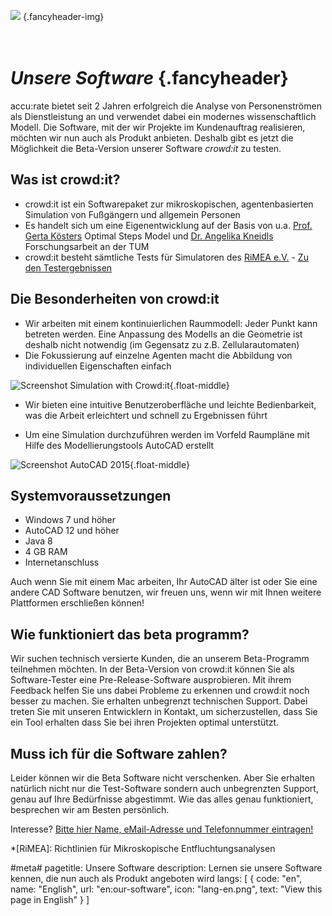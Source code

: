 ﻿![](/img/accurate-bild-4.jpg) {.fancyheader-img}
# *<br />Unsere Software* {.fancyheader}

accu:rate bietet seit 2 Jahren erfolgreich die Analyse von Personenströmen als Dienstleistung an und verwendet dabei ein modernes wissenschaftlich Modell.
Die Software, mit der wir Projekte im Kundenauftrag realisieren, möchten wir nun auch als Produkt anbieten.
Deshalb gibt es jetzt die Möglichkeit die Beta-Version unserer Software *crowd:it* zu testen.


## Was ist crowd:it?

* crowd:it ist ein Softwarepaket zur mikroskopischen, agentenbasierten Simulation von Fußgängern und allgemein Personen
* Es handelt sich um eine Eigenentwicklung auf der Basis von u.a. [Prof.  Gerta Kösters](das-team#gerta-koester) Optimal Steps Model und [Dr. Angelika Kneidls](das-team#angelika-kneidl) Forschungsarbeit an der TUM
* crowd:it besteht sämtliche Tests für Simulatoren des [RiMEA e.V.](http://www.rimea.de/) - [Zu den Testergebnissen](rimea-testanalyse)


## Die Besonderheiten von crowd:it

* Wir arbeiten mit einem kontinuierlichen Raummodell: Jeder Punkt kann betreten werden. Eine Anpassung des Modells an die Geometrie ist deshalb nicht notwendig (im Gegensatz zu z.B. Zellularautomaten)
* Die Fokussierung auf einzelne Agenten macht die Abbildung von individuellen Eigenschaften einfach

![Screenshot Simulation with Crowd:it](/img/screenshot-crowd-it.png){.float-middle}

* Wir bieten eine intuitive Benutzeroberfläche und leichte Bedienbarkeit, was die Arbeit erleichtert und schnell zu Ergebnissen führt

* Um eine Simulation durchzuführen werden im Vorfeld Raumpläne mit Hilfe des Modellierungstools AutoCAD erstellt

![Screenshot AutoCAD 2015](/img/screenshot-autocad-2015.png){.float-middle}


## Systemvoraussetzungen

* Windows 7 und höher
* AutoCAD 12 und höher
* Java 8
* 4 GB RAM
* Internetanschluss

Auch wenn Sie mit einem Mac arbeiten, Ihr AutoCAD älter ist oder
Sie eine andere CAD Software benutzen, wir freuen uns, wenn wir mit
Ihnen weitere Plattformen erschließen können!


## Wie funktioniert das beta programm?

Wir suchen technisch versierte Kunden, die an unserem Beta-Programm teilnehmen möchten.
In der Beta-Version von crowd:it können Sie als Software-Tester eine Pre-Release-Software ausprobieren.
Mit ihrem Feedback helfen Sie uns dabei Probleme zu erkennen und crowd:it noch besser zu machen.
Sie erhalten unbegrenzt technischen Support.
Dabei treten Sie mit unseren Entwicklern in Kontakt, um sicherzustellen, dass Sie ein Tool erhalten dass Sie bei ihren Projekten optimal unterstützt.


## Muss ich für die Software zahlen?

Leider können wir die Beta Software nicht verschenken.
Aber Sie erhalten natürlich nicht nur die Test-Software sondern auch unbegrenzten Support, genau auf Ihre Bedürfnisse abgestimmt.
Wie das alles genau funktioniert, besprechen wir am Besten persönlich.


Interesse? [Bitte hier Name, eMail-Adresse und Telefonnummer eintragen!](http://eepurl.com/bW18HT)


<!-- Abkürzungen -->
*[RiMEA]: Richtlinien für Mikroskopische Entfluchtungsanalysen

#meta#
pagetitle: Unsere Software
description: Lernen sie unsere Software kennen, die nun auch als Produkt angeboten wird
langs: [
    { code: "en", name: "English", url: "en:our-software", icon: "lang-en.png", text: "View this page in English" }
]

